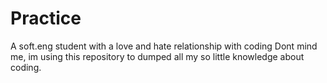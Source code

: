 # Practice
A soft.eng student with a love and hate relationship with coding
Dont mind me, im using this repository to dumped all my so little knowledge about coding. 
